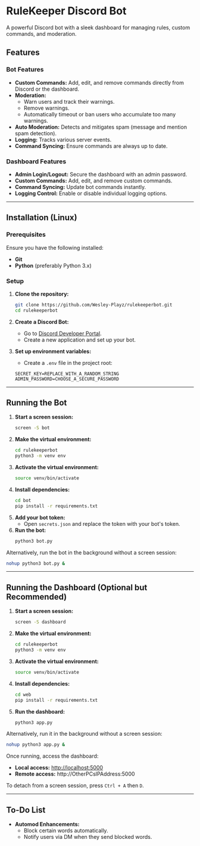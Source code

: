 # RuleKeeper Discord Bot

A powerful Discord bot with a sleek dashboard for managing rules, custom commands, and moderation.

## Features

### Bot Features
- **Custom Commands:** Add, edit, and remove commands directly from Discord or the dashboard.
- **Moderation:**
  - Warn users and track their warnings.
  - Remove warnings.
  - Automatically timeout or ban users who accumulate too many warnings.
- **Auto Moderation:** Detects and mitigates spam (message and mention spam detection).
- **Logging:** Tracks various server events.
- **Command Syncing:** Ensure commands are always up to date.

### Dashboard Features
- **Admin Login/Logout:** Secure the dashboard with an admin password.
- **Custom Commands:** Add, edit, and remove custom commands.
- **Command Syncing:** Update bot commands instantly.
- **Logging Control:** Enable or disable individual logging options.

---

## Installation (Linux)

### Prerequisites
Ensure you have the following installed:
- **Git**
- **Python** (preferably Python 3.x)

### Setup

1. **Clone the repository:**
   ```bash
   git clone https://github.com/Wesley-Playz/rulekeeperbot.git
   cd rulekeeperbot
   ```

2. **Create a Discord Bot:**
   - Go to [Discord Developer Portal](https://discord.com/developers/applications).
   - Create a new application and set up your bot.

3. **Set up environment variables:**
   - Create a `.env` file in the project root:
   ```plaintext
   SECRET_KEY=REPLACE_WITH_A_RANDOM_STRING
   ADMIN_PASSWORD=CHOOSE_A_SECURE_PASSWORD
   ```

---

## Running the Bot

1. **Start a screen session:**
   ```bash
   screen -S bot
   ```
2. **Make the virtual environment:**
   ```bash
   cd rulekeeperbot
   python3 -m venv env
   ```  
3. **Activate the virtual environment:**
   ```bash
   source venv/bin/activate
   ```
4. **Install dependencies:**
   ```bash
   cd bot
   pip install -r requirements.txt
   ```
5. **Add your bot token:**
   - Open `secrets.json` and replace the token with your bot's token.
6. **Run the bot:**
   ```bash
   python3 bot.py
   ```
   
Alternatively, run the bot in the background without a screen session:
```bash
nohup python3 bot.py &
```

---

## Running the Dashboard (Optional but Recommended)

1. **Start a screen session:**
   ```bash
   screen -S dashboard
   ```
2. **Make the virtual environment:**
   ```bash
   cd rulekeeperbot
   python3 -m venv env
   ```  
3. **Activate the virtual environment:**
   ```bash
   source venv/bin/activate
   ```
4. **Install dependencies:**
   ```bash
   cd web
   pip install -r requirements.txt
   ```
5. **Run the dashboard:**
   ```bash
   python3 app.py
   ```
   
Alternatively, run it in the background without a screen session:
```bash
nohup python3 app.py &
```

Once running, access the dashboard:
- **Local access:** [http://localhost:5000](http://localhost:5000)  
- **Remote access:** http://OtherPCsIPAddress:5000  

To detach from a screen session, press `Ctrl + A` then `D`.

---

## To-Do List

- **Automod Enhancements:**  
  - Block certain words automatically.  
  - Notify users via DM when they send blocked words.  
